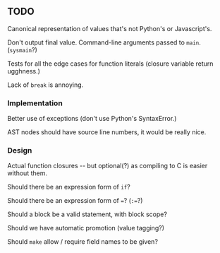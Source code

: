 TODO
----

Canonical representation of values that's not Python's or Javascript's.

Don't output final value.  Command-line arguments passed to `main`.  (`sysmain`?)

Tests for all the edge cases for function literals (closure variable return ugghness.)

Lack of `break` is annoying.

### Implementation ###

Better use of exceptions (don't use Python's SyntaxError.)

AST nodes should have source line numbers, it would be really nice.

### Design ###

Actual function closures -- but optional(?) as compiling to C is easier without them.

Should there be an expression form of `if`?

Should there be an expression form of `=`?  (`:=`?)

Should a block be a valid statement, with block scope?

Should we have automatic promotion (value tagging?)

Should `make` allow / require field names to be given?
